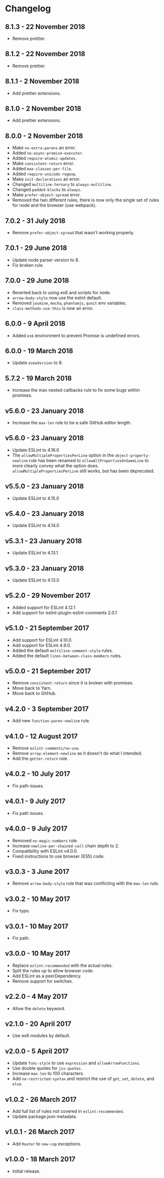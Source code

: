 # Changelog

## 8.1.3 - 22 November 2018

- Remove prettier.

## 8.1.2 - 22 November 2018

- Remove prettier.

## 8.1.1 - 2 November 2018

- Add prettier extensions.

## 8.1.0 - 2 November 2018

- Add prettier extensions.

## 8.0.0 - 2 November 2018

- Make `no-extra-parens` an error.
- Added `no-async-promise-executor`.
- Added `require-atomic-updates`.
- Make `consistent-return` error.
- Added `max-classes-per-file`.
- Added `require-unicode-regexp`.
- Make `init-declarations` an error.
- Changed `multiline-ternary` to `always-multiline`.
- Changed `padded-blocks` to `always`.
- Make `prefer-object-spread` error.
- Removed the two different rules, there is now only the single set of rules for node and the browser (use webpack).

## 7.0.2 - 31 July 2018

- Remove `prefer-object-spread` that wasn't working properly.

## 7.0.1 - 29 June 2018

- Update node parser version to 8.
- Fix broken rule.

## 7.0.0 - 29 June 2018

- Reverted back to using es6 and scripts for node.
- `arrow-body-style` now use the eslint default.
- Removed `jasmine`, `mocha`, `phantomjs`, `qunit` env variables.
- `class-methods-use-this` is now an error.

## 6.0.0 - 9 April 2018

- Added `es6` environment to prevent Promise is undefined errors.

## 6.0.0 - 19 March 2018

- Update `ecmaVersion` to 8.

## 5.7.2 - 19 March 2018

- Increase the max nested callbacks rule to fix some bugs within promises.

## v5.6.0 - 23 January 2018

- Increase the `max-len` rule to be a safe GitHub editor length.

## v5.6.0 - 23 January 2018

- Update ESLint to 4.16.0
- The `allowMultiplePropertiesPerLine` option in the `object-property-newline` rule has been renamed to `allowAllPropertiesOnSameLine` to more clearly convey what the option does. `allowMultiplePropertiesPerLine` still works, but has been deprecated.

## v5.5.0 - 23 January 2018

- Update ESLint to 4.15.0

## v5.4.0 - 23 January 2018

- Update ESLint to 4.14.0

## v5.3.1 - 23 January 2018

- Update ESLint to 4.13.1

## v5.3.0 - 23 January 2018

- Update ESLint to 4.13.0

## v5.2.0 - 29 November 2017

- Added support for ESLint 4.12.1
- Add support for eslint-plugin-eslint-comments 2.0.1

## v5.1.0 - 21 September 2017

- Add support for ESLint 4.10.0.
- Add support for ESLint 4.9.0.
- Added the default `multiline-comment-style` rules.
- Added the default `lines-between-class-members` rules.

## v5.0.0 - 21 September 2017

- Remove `consistent-return` since it is broken with promises.
- Move back to Yarn.
- Move back to GitHub.

## v4.2.0 - 3 September 2017

- Add new `function-paren-newline` rule.

## v4.1.0 - 12 August 2017

- Remove `eslint-comments/no-use`.
- Remove `array-element-newline` as it doesn't do what I intended.
- Add the `getter-return` rule.

## v4.0.2 - 10 July 2017

- Fix path issues.

## v4.0.1 - 9 July 2017

- Fix path issues.

## v4.0.0 - 9 July 2017

- Removed `no-magic-numbers` rule.
- Increase `newline-per-chained-call` chain depth to 2.
- Compatibility with ESLint v4.0.0.
- Fixed instructions to use browser (ES5) code.

## v3.0.3 - 3 June 2017

- Remove `arrow-body-style` rule that was conflicting with the `max-len` rule.

## v3.0.2 - 10 May 2017

- Fix typo.

## v3.0.1 - 10 May 2017

- Fix path.

## v3.0.0 - 10 May 2017

- Replace `eslint:recommended` with the actual rules.
- Split the rules up to allow browser code.
- Add ESLint as a peerDependency.
- Remove support for switches.

## v2.2.0 - 4 May 2017

- Allow the `delete` keyword.

## v2.1.0 - 20 April 2017

- Use es6 modules by default.

## v2.0.0 - 5 April 2017

- Update `func-style` to use `expression` and `allowArrowFunctions`.
- Use double quotes for `jsx-quotes`.
- Increase `max-len` to 100 characters.
- Add `no-restricted-syntax` and restrict the use of `get`, `set`, `delete`, and `else`.

## v1.0.2 - 26 March 2017

- Add full list of rules not covered in `eslint:recommended`.
- Update package.json metadata.

## v1.0.1 - 26 March 2017

- Add `Router` to `new-cap` exceptions.

## v1.0.0 - 18 March 2017

- Initial release.
